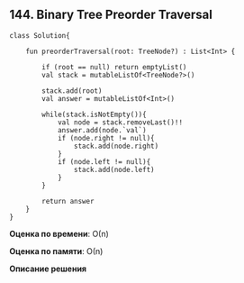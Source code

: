 ## 144. Binary Tree Preorder Traversal

```
class Solution{
    
    fun preorderTraversal(root: TreeNode?) : List<Int> {
    
        if (root == null) return emptyList()
        val stack = mutableListOf<TreeNode?>()
        
        stack.add(root)
        val answer = mutableListOf<Int>()
        
        while(stack.isNotEmpty()){
            val node = stack.removeLast()!!
            answer.add(node.`val`)
            if (node.right != null){
                stack.add(node.right)
            } 
            if (node.left != null){
                stack.add(node.left)
            }
        }
        
        return answer
    }
}

```

**Оценка по времени**: О(n)


**Оценка по памяти**: О(n)


**Описание решения**
```

```
